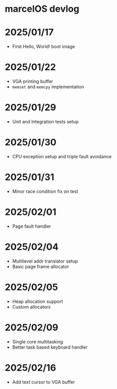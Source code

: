 # marcelOS devlog

# 2025/01/17

-   First Hello, World! boot image

# 2025/01/22

-   VGA printing buffer
-   `memset` and `memcpy` implementation

# 2025/01/29

-   Unit and Integration tests setup

# 2025/01/30

-   CPU exception setup and triple fault avoidance

# 2025/01/31

-   Minor race condition fix on test

# 2025/02/01

-   Page fault handler

# 2025/02/04

-   Multilevel addr translator setup
-   Basic page frame allocator

# 2025/02/05

-   Heap allocation support
-   Custom allocators

# 2025/02/09

-   Single core multitasking
-   Better task based keyboard handler

# 2025/02/16

-   Add text cursor to VGA buffer
